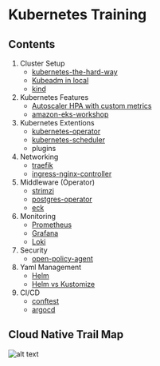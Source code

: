 # Kubernetes Training

## Contents

1. Cluster Setup
    - [kubernetes-the-hard-way](kubernetes-the-hard-way)
    - [Kubeadm in local](kubeadm-local)
    - [kind](local-cluster/kind)
1. Kubernetes Features
    - [Autoscaler HPA with custom metrics](autoscaler/hpa/custom-metrics)
    - [amazon-eks-workshop](eksworkshop)
1. Kubernetes Extentions
    - [kubernetes-operator](kubernetes-operator)
    - [kubernetes-scheduler](kubernetes-scheduler)
    - plugins
1. Networking
    - [traefik](traefik)
    - [ingress-nginx-controller](ingress-nginx-controller)
1. Middleware (Operator)
    - [strimzi](strimzi)
    - [postgres-operator](postgres-operator)
    - [eck](eck)
1. Monitoring
    - [Prometheus](prometheus-operator)
    - [Grafana](grafana)
    - [Loki](loki)
1. Security
    - [open-policy-agent](open-policy-agent)
1. Yaml Management
    - [Helm](helm)
    - [Helm vs Kustomize](helm-vs-kustomize)
1. CI/CD
    - [conftest](open-policy-agent/conftest)
    - [argocd](argocd)

## Cloud Native Trail Map

![alt text](https://github.com/cncf/trailmap/blob/master/CNCF_TrailMap_latest.png?raw=true)
